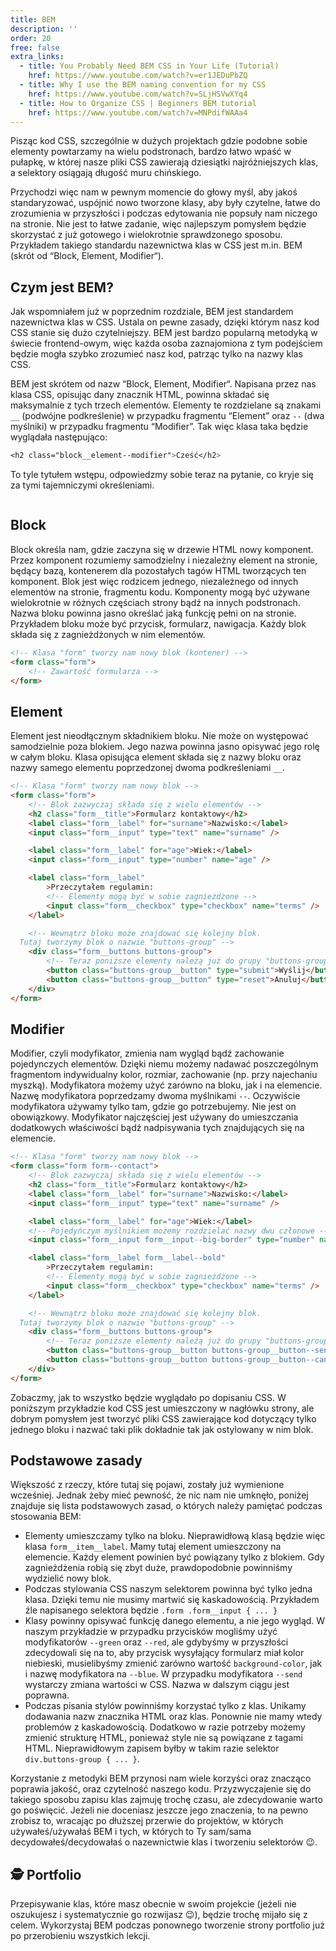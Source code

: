 ```yaml
---
title: BEM
description: ''
order: 20
free: false
extra_links:
  - title: You Probably Need BEM CSS in Your Life (Tutorial)
    href: https://www.youtube.com/watch?v=er1JEDuPbZQ
  - title: Why I use the BEM naming convention for my CSS
    href: https://www.youtube.com/watch?v=SLjHSVwXYq4
  - title: How to Organize CSS | Beginners BEM tutorial
    href: https://www.youtube.com/watch?v=MNPdifWAAa4
---
```


<script>
	import Codepen from "$lib/components/ui/Codepen.svelte";
</script>

Pisząc kod CSS, szczególnie w dużych projektach gdzie podobne sobie elementy powtarzamy na wielu podstronach, bardzo łatwo wpaść w pułapkę, w której nasze pliki CSS zawierają dziesiątki najróżniejszych klas, a selektory osiągają długość muru chińskiego.

Przychodzi więc nam w pewnym momencie do głowy myśl, aby jakoś standaryzować, uspójnić nowo tworzone klasy, aby były czytelne, łatwe do zrozumienia w przyszłości i podczas edytowania nie popsuły nam niczego na stronie. Nie jest to łatwe zadanie, więc najlepszym pomysłem będzie skorzystać z już gotowego i wielokrotnie sprawdzonego sposobu. Przykładem takiego standardu nazewnictwa klas w CSS jest m.in. BEM (skrót od “Block, Element, Modifier“).

## Czym jest BEM?

Jak wspomniałem już w poprzednim rozdziale, BEM jest standardem nazewnictwa klas w CSS. Ustala on pewne zasady, dzięki którym nasz kod CSS stanie się dużo czytelniejszy. BEM jest bardzo popularną metodyką w świecie frontend-owym, więc każda osoba zaznajomiona z tym podejściem będzie mogła szybko zrozumieć nasz kod, patrząc tylko na nazwy klas CSS.

BEM jest skrótem od nazw “Block, Element, Modifier“. Napisana przez nas klasa CSS, opisując dany znacznik HTML, powinna składać się maksymalnie z tych trzech elementów. Elementy te rozdzielane są znakami `__` (podwójne podkreślenie) w przypadku fragmentu “Element” oraz `--` (dwa myślniki) w przypadku fragmentu “Modifier”. Tak więc klasa taka będzie wyglądała następująco:

```css
<h2 class="block__element--modifier">Cześć</h2>
```

To tyle tytułem wstępu, odpowiedzmy sobie teraz na pytanie, co kryje się za tymi tajemniczymi określeniami.

<img alt="" src="/online/statyczna/img/zaawansowana-strona/bem.png" />

## Block

Block określa nam, gdzie zaczyna się w drzewie HTML nowy komponent. Przez komponent rozumiemy samodzielny i niezależny element na stronie, będący bazą, kontenerem dla pozostałych tagów HTML tworzących ten komponent. Blok jest więc rodzicem jednego, niezależnego od innych elementów na stronie, fragmentu kodu. Komponenty mogą być używane wielokrotnie w różnych częściach strony bądź na innych podstronach. Nazwa bloku powinna jasno określać jaką funkcję pełni on na stronie. Przykładem bloku może być przycisk, formularz, nawigacja. Każdy blok składa się z zagnieżdżonych w nim elementów.

```html
<!-- Klasa "form" tworzy nam nowy blok (kontener) -->
<form class="form">
	<!-- Zawartość formularza -->
</form>
```

## Element

Element jest nieodłącznym składnikiem bloku. Nie może on występować samodzielnie poza blokiem. Jego nazwa powinna jasno opisywać jego rolę w całym bloku. Klasa opisująca element składa się z nazwy bloku oraz nazwy samego elementu poprzedzonej dwoma podkreśleniami `__`.

```html
<!-- Klasa "form" tworzy nam nowy blok -->
<form class="form">
	<!-- Blok zazwyczaj składa się z wielu elementów -->
	<h2 class="form__title">Formularz kontaktowy</h2>
	<label class="form__label" for="surname">Nazwisko:</label>
	<input class="form__input" type="text" name="surname" />

	<label class="form__label" for="age">Wiek:</label>
	<input class="form__input" type="number" name="age" />

	<label class="form__label"
		>Przeczytałem regulamin:
		<!-- Elementy mogą być w sobie zagnieżdżone -->
		<input class="form__checkbox" type="checkbox" name="terms" />
	</label>

	<!-- Wewnątrz bloku może znajdować się kolejny blok.
  Tutaj tworzymy blok o nazwie "buttons-group" -->
	<div class="form__buttons buttons-group">
		<!-- Teraz poniższe elementy należą już do grupy "buttons-group" -->
		<button class="buttons-group__button" type="submit">Wyślij</button>
		<button class="buttons-group__button" type="reset">Anuluj</button>
	</div>
</form>
```

## Modifier

Modifier, czyli modyfikator, zmienia nam wygląd bądź zachowanie pojedynczych elementów. Dzięki niemu możemy nadawać poszczególnym fragmentom indywidualny kolor, rozmiar, zachowanie (np. przy najechaniu myszką). Modyfikatora możemy użyć zarówno na bloku, jak i na elemencie. Nazwę modyfikatora poprzedzamy dwoma myślnikami `--`. Oczywiście modyfikatora używamy tylko tam, gdzie go potrzebujemy. Nie jest on obowiązkowy. Modyfikator najczęściej jest używany do umieszczania dodatkowych właściwości bądź nadpisywania tych znajdujących się na elemencie.

```html
<!-- Klasa "form" tworzy nam nowy blok -->
<form class="form form--contact">
	<!-- Blok zazwyczaj składa się z wielu elementów -->
	<h2 class="form__title">Formularz kontaktowy</h2>
	<label class="form__label" for="surname">Nazwisko:</label>
	<input class="form__input" type="text" name="surname" />

	<label class="form__label" for="age">Wiek:</label>
	<!-- Pojedyńczym myślnikiem możemy rozdzielać nazwy dwu członowe -->
	<input class="form__input form__input--big-border" type="number" name="age" />

	<label class="form__label form__label--bold"
		>Przeczytałem regulamin:
		<!-- Elementy mogą być w sobie zagnieżdżone -->
		<input class="form__checkbox" type="checkbox" name="terms" />
	</label>

	<!-- Wewnątrz bloku może znajdować się kolejny blok.
  Tutaj tworzymy blok o nazwie "buttons-group" -->
	<div class="form__buttons buttons-group">
		<!-- Teraz poniższe elementy należą już do grupy "buttons-group" -->
		<button class="buttons-group__button buttons-group__button--send" type="submit">Wyślij</button>
		<button class="buttons-group__button buttons-group__button--cancel" type="reset">Anuluj</button>
	</div>
</form>
```

Zobaczmy, jak to wszystko będzie wyglądało po dopisaniu CSS. W poniższym przykładzie kod CSS jest umieszczony w nagłówku strony, ale dobrym pomysłem jest tworzyć pliki CSS zawierające kod dotyczący tylko jednego bloku i nazwać taki plik dokładnie tak jak ostylowany w nim blok.

<Codepen id="gOZZVBW" />

## Podstawowe zasady

Większość z rzeczy, które tutaj się pojawi, zostały już wymienione wcześniej. Jednak żeby mieć pewność, że nic nam nie umknęło, poniżej znajduje się lista podstawowych zasad, o których należy pamiętać podczas stosowania BEM:

- Elementy umieszczamy tylko na bloku. Nieprawidłową klasą będzie więc klasa `form__item__label`. Mamy tutaj element umieszczony na elemencie. Każdy element powinien być powiązany tylko z blokiem. Gdy zagnieżdżenia robią się zbyt duże, prawdopodobnie powinniśmy wydzielić nowy blok.
- Podczas stylowania CSS naszym selektorem powinna być tylko jedna klasa. Dzięki temu nie musimy martwić się kaskadowością. Przykładem źle napisanego selektora będzie `.form .form__input { ... }`
- Klasy powinny opisywać funkcję danego elementu, a nie jego wygląd. W naszym przykładzie w przypadku przycisków mogliśmy użyć modyfikatorów `--green` oraz `--red`, ale gdybyśmy w przyszłości zdecydowali się na to, aby przycisk wysyłający formularz miał kolor niebieski, musielibyśmy zmienić zarówno wartość `background-color`, jak i nazwę modyfikatora na `--blue`. W przypadku modyfikatora `--send` wystarczy zmiana wartości w CSS. Nazwa w dalszym ciągu jest poprawna.
- Podczas pisania stylów powinniśmy korzystać tylko z klas. Unikamy dodawania nazw znacznika HTML oraz klas. Ponownie nie mamy wtedy problemów z kaskadowością. Dodatkowo w razie potrzeby możemy zmienić strukturę HTML, ponieważ style nie są powiązane z tagami HTML. Nieprawidłowym zapisem byłby w takim razie selektor `div.buttons-group { ... }`.

Korzystanie z metodyki BEM przynosi nam wiele korzyści oraz znacząco poprawia jakość, oraz czytelność naszego kodu. Przyzwyczajenie się do takiego sposobu zapisu klas zajmuję trochę czasu, ale zdecydowanie warto go poświęcić. Jeżeli nie doceniasz jeszcze jego znaczenia, to na pewno zrobisz to, wracając po dłuższej przerwie do projektów, w których używałeś/używałaś BEM i tych, w których to Ty sam/sama decydowałeś/decydowałaś o nazewnictwie klas i tworzeniu selektorów 😉.

## 🕵️ Portfolio

Przepisywanie klas, które masz obecnie w swoim projekcie (jeżeli nie oszukujesz i systematycznie go rozwijasz 😉), będzie trochę mijało się z celem. Wykorzystaj BEM podczas ponownego tworzenie strony portfolio już po przerobieniu wszystkich lekcji.
